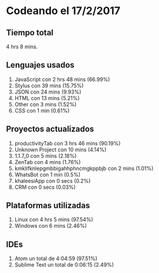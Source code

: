 # Codeando el 17/2/2017

## Tiempo total
4 hrs 8 mins.

## Lenguajes usados
1. JavaScript con 2 hrs 48 mins (66.99%)
1. Stylus con 39 mins (15.75%)
1. JSON con 24 mins (9.93%)
1. HTML con 13 mins (5.21%)
1. Other con 3 mins (1.52%)
1. CSS con 1 min (0.61%)

## Proyectos actualizados
1. productivityTab con 3 hrs 46 mins (90.19%)
1. Unknown Project con 10 mins (4.14%)
1. 1.1.7_0 con 5 mins (2.18%)
1. ZenTab con 4 mins (1.76%)
1. kmklifknlepgmbbigahhphncmgkppbjb con 2 mins (1.01%)
1. WhatsBot con 1 min (0.5%)
1. khaleesiApp con 0 secs (0.2%)
1. CRM con 0 secs (0.03%)

## Plataformas utilizadas
1. Linux con 4 hrs 5 mins (97.54%)
1. Windows con 6 mins (2.46%)

## IDEs
1. Atom un total de 4:04:59 (97.51%)
1. Sublime Text un total de 0:06:15 (2.49%)
